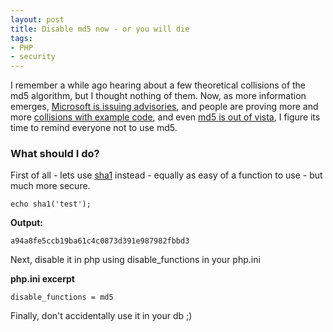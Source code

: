 ```yaml
---
layout: post
title: Disable md5 now - or you will die
tags:
- PHP
- security
---
```

I remember a while ago hearing about a few theoretical collisions of the md5 algorithm, but I thought nothing of them.  Now, as more information emerges, [Microsoft is issuing advisories](http://www.microsoft.com/technet/security/advisory/961509.mspx), and people are proving more and more [collisions with example code](http://www.schneier.com/blog/archives/2005/03/more_hash_funct.html), and even [md5 is out of vista](http://www.eweek.com/c/a/Security/Microsoft-Scraps-Old-Encryption-in-New-Code/), I figure its time to remind everyone not to use md5.

### What should I do?

First of all - lets use [sha1](http://php.net/sha1) instead - equally as easy of a function to use - but much more secure.
    
```php?start_inline=1
echo sha1('test');
```

**Output:**
    
    a94a8fe5ccb19ba61c4c0873d391e987982fbbd3
    
Next, disable it in php using disable_functions in your php.ini

**php.ini excerpt**

    disable_functions = md5
    
Finally, don't accidentally use it in your db ;)
